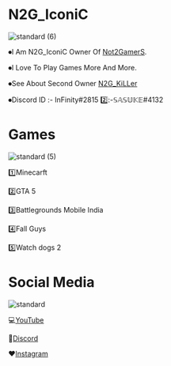 #   N2G_IconiC

![standard (6)](https://user-images.githubusercontent.com/88262167/127760988-a022da1e-496b-497d-83f1-3b7339ca3bd1.gif)


⏺I Am N2G_IconiC Owner Of [Not2GamerS](https://www.youtube.com/channel/UCFDwQne3OOEqlQPlOMDAHMg).

⏺I Love To Play Games More And More.

⏺See About Second Owner [N2G_KiLLer](https://n2gkiller.github.io/N2G_KiLLer/)

⏺Discord ID :- InFinity#2815 2️⃣:-𝕊𝔸𝕊𝕌𝕂𝔼#4132

#   Games

![standard (5)](https://user-images.githubusercontent.com/87961069/127745545-836dd96a-08c5-464c-9fe2-819b2ca0f6c4.gif)

1️⃣Minecarft

2️⃣GTA 5

3️⃣Battlegrounds Mobile India

4️⃣Fall Guys

5️⃣Watch dogs 2

#   Social Media

![standard](https://user-images.githubusercontent.com/87961069/127760160-efeb2b35-a247-4a4d-b25f-3e99c441e498.gif) 

💻[YouTube](https://www.youtube.com/channel/UCFDwQne3OOEqlQPlOMDAHMg)

💬[Discord](https://discord.gg/yX7c7AvJrV)

❤[Instagram](https://www.instagram.com/N2Gofficial/)
